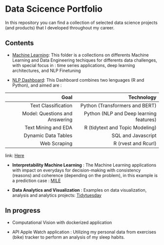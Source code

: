 # Data Scicence Portfolio

In this repository you can find a collection of selected data science projects (and products) that I developed throughout my career.

## Contents 

* [Machine Learning](https://github.com/carlosjimenez88M/DataScicencePortfolio/tree/master/Machine_Learning): This folder is a collections on differents Machine Learning and Data Engineering techiques for differents data challenges, with special focus in : time series applications, deep learning architectures, and NLP Finetuning

* [NLP Dashboard](https://danieljimenez.shinyapps.io/salvador/): This Dashboard combines two lenguages (R and Python), and aimed are : 

|**Goal**|**Technology**|
|----:|----------:|
|Text Classification|Python (Transformers and BERT)|
|Model: Questions and Answering |Python (NLP and Deep learning features)|
|Text Mining and EDA|R (tidytext and Topic Modeling)|
|Dynamic Data Tables|SQL and Javascript|
|Web Scraping|R (rvest and Rcurl)|

link: [Here](https://danieljimenez.shinyapps.io/salvador/)


* **Interpretability Machine Learning** : The Machine Learning applications with impact on everydays for decision-making with consistency (reasons) and coherence (depending on the problem), in this example is a prediction case : [MILE](https://www.danieljimenezm.com/post/2020-07-18-models_interpretability/)

* **Data Analytics and Visualization** : Examples on data visualization, analysis and  analytics projects: [Tidytuesday](https://github.com/carlosjimenez88M/Tidy-tuesday)

## In progress

* Computational Vision with dockerized application 

* API Apple Watch application : Utilizing my personal data from  exercises (bike) tracker to perform an analysis of my sleep habits.






